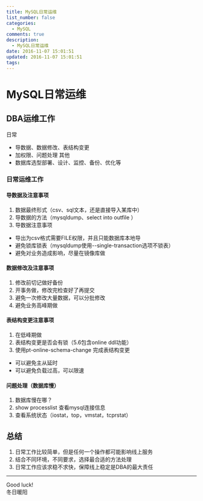```yaml
---
title: MySQL日常运维
list_number: false
categories:
  - MySQL
comments: true
description:
  - MySQL日常运维
date: 2016-11-07 15:01:51
updated: 2016-11-07 15:01:51
tags:
---
```


# MySQL日常运维

## DBA运维工作
日常
- 导数据、数据修改、表结构变更
- 加权限、问题处理
其他
- 数据库选型部署、设计、监控、备份、优化等

### 日常运维工作

#### 导数据及注意事项
1. 数据最终形式（csv、sql文本，还是直接导入某库中）
2. 导数据的方法（mysqldump、select into outfile ）
3. 导数据注意事项
  - 导出为csv格式需要FILE权限，并且只能数据库本地导
  - 避免锁库锁表（mysqldump使用--single-transaction选项不锁表）
  - 避免对业务造成影响，尽量在镜像库做

#### 数据修改及注意事项
1. 修改前切记做好备份
2. 开事务做，修改完检查好了再提交
3. 避免一次修改大量数据，可以分批修改
4. 避免业务高峰期做

#### 表结构变更注意事项
1. 在低峰期做
2. 表结构变更是否会有锁（5.6包含online ddl功能）
3. 使用pt-online-schema-change 完成表结构变更
  - 可以避免主从延时
  - 可以避免负载过高，可以限速

#### 问题处理（数据库慢）
1. 数据库慢在哪？
2. show processlist 查看mysql连接信息
3. 查看系统状态（iostat，top，vmstat，tcprstat）

## 总结
1. 日常工作比较简单，但是任何一个操作都可能影响线上服务
2. 结合不同环境，不同要求，选择最合适的方法处理
3. 日常工作应该求稳不求快，保障线上稳定是DBA的最大责任



----
Good luck!  
冬日暖阳
